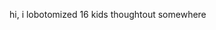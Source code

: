 hi, i lobotomized 16 kids thoughtout somewhere

<!---
literature01/literature01 is a ✨ special ✨ repository because its `README.md` (this file) appears on your GitHub profile.
You can click the Preview link to take a look at your changes.
--->
